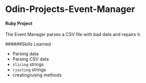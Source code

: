 # Odin-Projects-Event-Manager

#### Ruby Project 

The Event Manager parses a CSV file with bad data and repairs it.

######Skills Learned 
- Parsing data
- Parsing CSV data
- `slicing` strings
- `rjusting` strings 
- creating/using methods